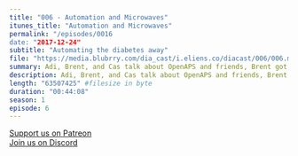 ```yaml
---
title: "006 - Automation and Microwaves"
itunes_title: "Automation and Microwaves"
permalink: "/episodes/0016
date: "2017-12-24"
subtitle: "Automating the diabetes away"
file: "https://media.blubrry.com/dia_cast/i.eliens.co/diacast/006/006.mp3"
summary: Adi, Brent, and Cas talk about OpenAPS and friends, Brent got back on his pump, and Cas gets mad at a grocery store.
description: Adi, Brent, and Cas talk about OpenAPS and friends, Brent got back on his pump, and Cas gets mad at a grocery store.
length: "63507425" #filesize in byte
duration: "00:44:08"
season: 1
episode: 6
---
```


[Support us on Patreon](https://patreon.com/diacast)  
[Join us on Discord](https://discord.gg/diabetes)
